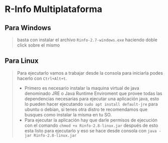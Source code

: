 # R-Info Multiplataforma

## Para Windows
> basta con instalar el archivo `Rinfo-2.7-windows.exe` haciendo doble click sobre el mismo

## Para Linux
> Para ejecutarlo vamos a trabajar desde la consola para iniciarla podes hacerlo con `Ctrl+Alt+t`.
>
> - Primero es necesario instalar la maquina virtual de java denominado JRE o Java Runtime Enviroment que provee todas las dependencias necesarias para ejecutar una aplicación java, esto lo pueden hacer ejecutando `sudo apt install default-jre` para ubuntu o debian, si tenes otra distro te recomendamos que busques como instalar la misma en tu SO.
> - Para ejecutar la aplicación hay que darle permisos de ejecución con el comando `chmod +x Rinfo-2.8-linux.jar` después de esto esta listo para ejecutarlo y eso se hace desde consola con `java -jar Rinfo-2.8-linux.jar`

